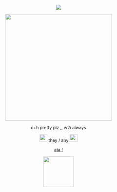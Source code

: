 <p align="center">
  <img src=https://komarev.com/ghpvc/?username=taphy&color=ff69b4&style=plastic&label=tripmines
</p>


<p align="center">
<div align="center">

 <img src="https://i.pinimg.com/736x/11/56/f1/1156f17d4262ef9c18b28e3fdf255077.jpg" width="350"/>


c+h pretty plz ,, w2i always 

<img src="https://i.pinimg.com/736x/5c/8a/18/5c8a18870f8b0ece6c8a658e5a4c92d9.jpg" width="25"/> they / any <img src="https://i.pinimg.com/736x/a4/7d/1e/a47d1e13ce2758bdc67eb7842c9ec9c0.jpg" width="25"/>

[ata !](https://taphy.atabook.org/?page=1)

<img src="https://tenor.com/view/subspace-tripmine-gif-27268077.gif" width="100"/>

